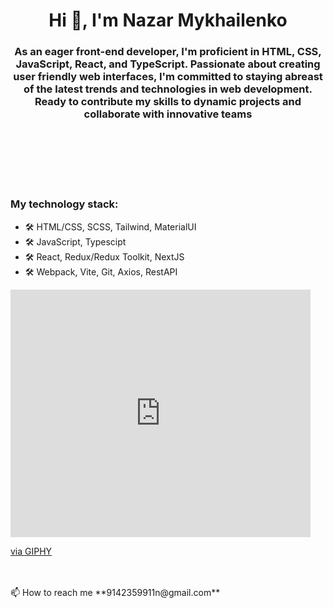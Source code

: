 

<h1 align="center">Hi 👋, I'm Nazar Mykhailenko</h1>
<h3 align="center">As an eager front-end developer, I'm proficient in HTML, CSS, JavaScript, React, and TypeScript. Passionate about creating user friendly web interfaces, I'm committed to staying abreast of the latest trends and technologies in web development. Ready to contribute my skills to dynamic projects and collaborate with innovative teams</h3>

<br />
<br />
<br /> 
<br />
<br /> 

<div display="flex">
  <div>
    <h3 alight="start">My technology stack:</h3>
    <ul>
      <li>🛠 HTML/CSS, SCSS, Tailwind, MaterialUI</li>
      <li>🛠 JavaScript, Typescipt</li>
      <li>🛠 React, Redux/Redux Toolkit, NextJS</li>
      <li>🛠 Webpack, Vite, Git, Axios, RestAPI</li>
    </ul>
  </div>
  <div>
    <iframe src="https://giphy.com/embed/wLNuW1tCKRiPmDV5Y4" width="480" height="396" frameBorder="0" class="giphy-embed" allowFullScreen></iframe><p><a     href="https://giphy.com/gifs/wLNuW1tCKRiPmDV5Y4">via GIPHY</a></p>
  </div>
</div>



<br />
<br /> 
📫 How to reach me **9142359911n@gmail.com**

